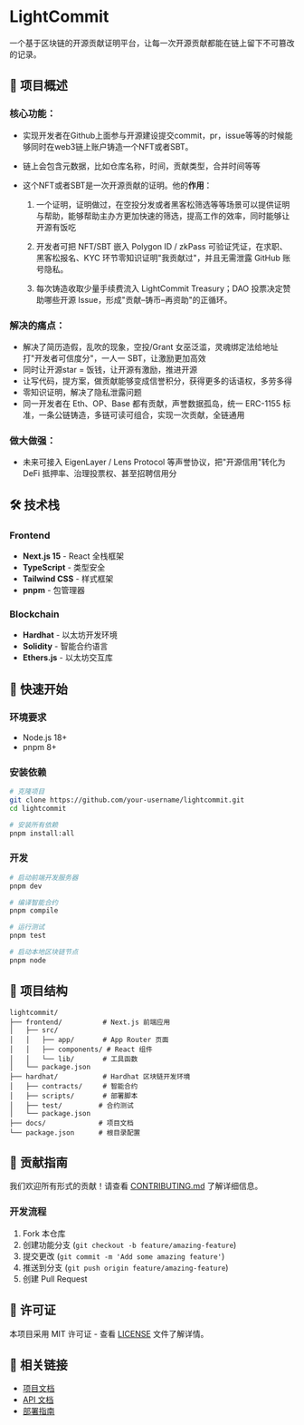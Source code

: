# LightCommit

一个基于区块链的开源贡献证明平台，让每一次开源贡献都能在链上留下不可篡改的记录。

## 🌟 项目概述

### 核心功能：
- 实现开发者在Github上面参与开源建设提交commit，pr，issue等等的时候能够同时在web3链上账户铸造一个NFT或者SBT。
- 链上会包含元数据，比如仓库名称，时间，贡献类型，合并时间等等 

- 这个NFT或者SBT是一次开源贡献的证明。他的**作用**：
    1. 一个证明，证明做过，在空投分发或者黑客松筛选等等场景可以提供证明与帮助，能够帮助主办方更加快速的筛选，提高工作的效率，同时能够让开源有饭吃

    2. 开发者可把 NFT/SBT 嵌入 Polygon ID / zkPass 可验证凭证，在求职、黑客松报名、KYC 环节零知识证明"我贡献过"，并且无需泄露 GitHub 账号隐私。

    3. 每次铸造收取少量手续费流入 LightCommit Treasury；DAO 投票决定赞助哪些开源 Issue，形成"贡献–铸币–再资助"的正循环。

### 解决的痛点：
- 解决了简历造假，乱吹的现象，空投/Grant 女巫泛滥，灵魂绑定法给地址打"开发者可信度分"，一人一 SBT，让激励更加高效
- 同时让开源star = 饭钱，让开源有激励，推进开源
- 让写代码，提方案，做贡献能够变成信誉积分，获得更多的话语权，多劳多得
- 零知识证明，解决了隐私泄露问题
- 同一开发者在 Eth、OP、Base 都有贡献，声誉数据孤岛，统一 ERC-1155 标准，一条公链铸造，多链可读可组合，实现一次贡献，全链通用

### 做大做强：
- 未来可接入 EigenLayer / Lens Protocol 等声誉协议，把"开源信用"转化为 DeFi 抵押率、治理投票权、甚至招聘信用分

## 🛠 技术栈

### Frontend
- **Next.js 15** - React 全栈框架
- **TypeScript** - 类型安全
- **Tailwind CSS** - 样式框架
- **pnpm** - 包管理器

### Blockchain
- **Hardhat** - 以太坊开发环境
- **Solidity** - 智能合约语言
- **Ethers.js** - 以太坊交互库

## 🚀 快速开始

### 环境要求
- Node.js 18+
- pnpm 8+

### 安装依赖

```bash
# 克隆项目
git clone https://github.com/your-username/lightcommit.git
cd lightcommit

# 安装所有依赖
pnpm install:all
```

### 开发

```bash
# 启动前端开发服务器
pnpm dev

# 编译智能合约
pnpm compile

# 运行测试
pnpm test

# 启动本地区块链节点
pnpm node
```

## 📁 项目结构

```
lightcommit/
├── frontend/          # Next.js 前端应用
│   ├── src/
│   │   ├── app/       # App Router 页面
│   │   ├── components/ # React 组件
│   │   └── lib/       # 工具函数
│   └── package.json
├── hardhat/           # Hardhat 区块链开发环境
│   ├── contracts/     # 智能合约
│   ├── scripts/       # 部署脚本
│   ├── test/         # 合约测试
│   └── package.json
├── docs/             # 项目文档
└── package.json      # 根目录配置
```

## 🤝 贡献指南

我们欢迎所有形式的贡献！请查看 [CONTRIBUTING.md](./CONTRIBUTING.md) 了解详细信息。

### 开发流程
1. Fork 本仓库
2. 创建功能分支 (`git checkout -b feature/amazing-feature`)
3. 提交更改 (`git commit -m 'Add some amazing feature'`)
4. 推送到分支 (`git push origin feature/amazing-feature`)
5. 创建 Pull Request

## 📄 许可证

本项目采用 MIT 许可证 - 查看 [LICENSE](LICENSE) 文件了解详情。

## 🔗 相关链接

- [项目文档](./docs/)
- [API 文档](./docs/api.md)
- [部署指南](./docs/deployment.md)